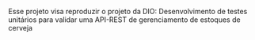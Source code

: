 
Esse projeto visa reproduzir o projeto da DIO: Desenvolvimento de testes unitários para validar uma API-REST de gerenciamento de estoques de cerveja




